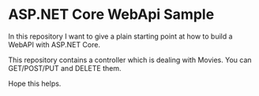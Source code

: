 # ASP.NET Core WebApi Sample

In this repository I want to give a plain starting point at how to build a WebAPI with ASP.NET Core.

This repository contains a controller which is dealing with Movies. You can GET/POST/PUT and DELETE them.

Hope this helps.
